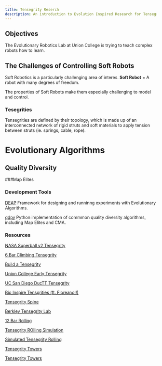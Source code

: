 ```yaml
---
title: Tensegrity Reserch
description: An introduction to Evolution Inspired Research for Tensegrities
---
```


## Objectives

The Evolutionary Robotics Lab at Union College is trying to teach complex robots how to learn. 

## The Challenges of Controlling Soft Robots 

Soft Robotics is a particularly challenging area of interes. 
__Soft Robot__ = A robot with many degrees of freedom.

The properties of Soft Robots make them especially challenging to model and control. 


### Tesegrities
Tensegrities are defined by their topology, which is made up of an interconnected network of rigid struts and soft materials to apply
tension between struts (ie. springs, cable, rope). 


# Evolutionary Algorithms

## Quality Diversity

###Map Elites


### Development Tools

[DEAP]() 
Framework for designing and runninng experiments with  Evolutionary Algorithms.

[qdpy]()
Python implementation of commmon quality diversity algorithms, including Map Elites and CMA. 

### Resources

[NASA Superball v2 Tensegrity](https://www.youtube.com/watch?v=hkzeE6BVNIk)


[6 Bar Climbing Tensegrity](https://www.youtube.com/watch?v=sqqOZ4Sg95Q)

[Build a Tensegrity](https://www.youtube.com/watch?v=8gtvxYZ0GIg)

[Union College Early Tensegrity](https://www.youtube.com/watch?v=SuLQDhrk9tQ)

[UC San Diego DucTT Tensegrity](https://www.youtube.c:wom/watch?v=TKANwv6u4SA)

[Bio Inspire Tensgrities (ft. Floreano!!)](https://www.youtube.com/watch?v=bb3sY0eauEs)

[Tensegrity Spine](https://www.youtube.com/watch?v=bnlWtLcKwSY)

[Berkley Tensegrity Lab](https://www.youtube.com/watch?v=ZRihg3G_4Uw)

[12 Bar Rolling](https://www.youtube.com/watch?v=He2X_EiEjOo)

[Tensegrity ROlling Simulation](https://www.youtube.com/watch?v=lXWUPFmPY04)

[Simulated Tensegrity Rolling](https://www.youtube.com/watch?v=DR97pSEWa_w)

[Tensegrity Towers](https://www.youtube.com/watch?v=RZLKUJCy2EY)

[Tensegrity Towers](https://www.youtube.com/watch?v=abU6gjc9XkY)


